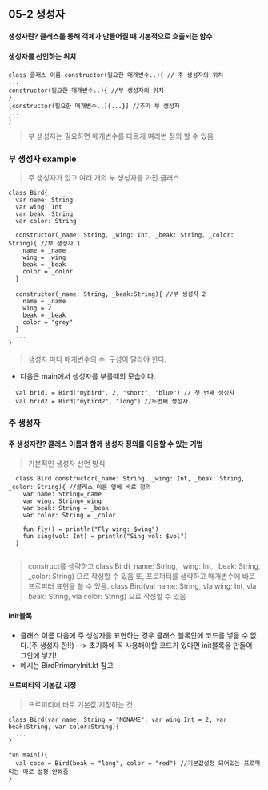## 05-2 생성자

#### 생성자란? 클래스를 통해 객체가 만들어질 때 기본적으로 호출되는 함수
#### 생성자를 선언하는 위치
```
class 클래스 이름 constructor(필요한 매개변수..){ // 주 생성자의 위치
...
constructor(필요한 매개변수..){ //부 생성자의 위치
}
[constructor(필요한 매개변수..){...}] //추가 부 생성자
...
}
```
> 부 생성자는 필요하면 매개변수를 다르게 여러번 정의 할 수 있음


### 부 생성자 example
> 주 생성자가 없고 여러 개의 부 생성자를 가진 클래스
```
class Bird{
  var name: String
  var wing: Int
  var beak: String
  var color: String
  
  constructor(_name: String, _wing: Int, _beak: String, _color: String){ //부 생성자 1
    name = _name
    wing = _wing
    beak = _beak
    color = _color
  }
  
  constructor(_name: String, _beak:String){ //부 생성자 2
    name = _name
    wing = 2
    beak = _beak
    color = "grey"
  }
  ...
}
```
> 생성자 마다 매개변수의 수, 구성이 달라야 한다. 
+ 다음은 main에서 생성자를 부를때의 모습이다.

```
  val brid1 = Bird("mybird", 2, "short", "blue") // 첫 번째 생성자
  val brid2 = Bird("mybird2", "long") //두번째 생성자
```




### 주 생성자 
#### 주 생성자란? 클래스 이름과 함께 생성자 정의를 이용할 수 있는 기법

> 기본적인 생성자 선언 방식
```
  class Bird constructor(_name: String, _wing: Int, _beak: String, _color: String){ //클래스 이름 옆에 바로 정의
    var name: String=_name
    var wing: String=_wing
    var beak: String = _beak
    var color: String = _color
    
    fun fly() = println("Fly wing: $wing")
    fun sing(vol: Int) = println("Sing vol: $vol")
  }
  
```
> construct를 생략하고  class Bird(_name: String, _wing: Int, _beak: String, _color: String) 으로 작성할 수 있음
> 또, 프로퍼터를 생략하고 매개변수에 바로 프로퍼터 표현을 쓸 수 있음. class Bird(val name: String, vla wing: Int, vla beak: String, vla color: String) 으로 작성할 수 있음


#### init블록 
+ 클래스 이름 다음에 주 생성자를 표현하는 경우 클래스 블록안에 코드를 넣을 수 없다.(주 생성자 한!!) --> 초기화에 꼭 사용해야할 코드가 있다면 init블록을 만들어 그안에 넣기!
+ 예시는 BirdPrimaryInit.kt 참고


#### 프로퍼티의 기본값 지정
> 프로퍼티에 바로 기본값 지정하는 것
```
class Bird(var name: String = "NONAME", var wing:Int = 2, var beak:String, var color:String){
  ...
}

fun main(){
  val coco = Bird(beak = "long", color = "red") //기본값설정 되어있는 프로퍼티는 따로 설정 안해줌
}
```



